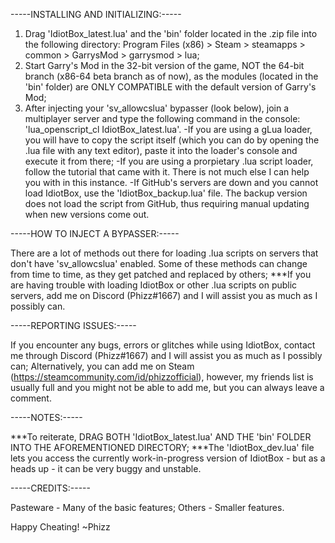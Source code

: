 -----INSTALLING AND INITIALIZING:-----

1. Drag 'IdiotBox_latest.lua' and the 'bin' folder located in the .zip file into the following directory: Program Files (x86) > Steam > steamapps > common > GarrysMod > garrysmod > lua;
2. Start Garry's Mod in the 32-bit version of the game, NOT the 64-bit branch (x86-64 beta branch as of now), as the modules (located in the 'bin' folder) are ONLY COMPATIBLE with the default version of Garry's Mod;
3. After injecting your 'sv_allowcslua' bypasser (look below), join a multiplayer server and type the following command in the console: 'lua_openscript_cl IdiotBox_latest.lua'.
-If you are using a gLua loader, you will have to copy the script itself (which you can do by opening the .lua file with any text editor), paste it into the loader's console and execute it from there;
-If you are using a prorpietary .lua script loader, follow the tutorial that came with it. There is not much else I can help you with in this instance.
-If GitHub's servers are down and you cannot load IdiotBox, use the 'IdiotBox_backup.lua' file. The backup version does not load the script from GitHub, thus requiring manual updating when new versions come out.

-----HOW TO INJECT A BYPASSER:-----

There are a lot of methods out there for loading .lua scripts on servers that don't have 'sv_allowcslua' enabled. Some of these methods can change from time to time, as they get patched and replaced by others;
***If you are having trouble with loading IdiotBox or other .lua scripts on public servers, add me on Discord (Phizz#1667) and I will assist you as much as I possibly can.

-----REPORTING ISSUES:-----

If you encounter any bugs, errors or glitches while using IdiotBox, contact me through Discord (Phizz#1667) and I will assist you as much as I possibly can;
Alternatively, you can add me on Steam (https://steamcommunity.com/id/phizzofficial), however, my friends list is usually full and you might not be able to add me, but you can always leave a comment.

-----NOTES:-----

***To reiterate, DRAG BOTH 'IdiotBox_latest.lua' AND THE 'bin' FOLDER INTO THE AFOREMENTIONED DIRECTORY;
***The 'IdiotBox_dev.lua' file lets you access the currently work-in-progress version of IdiotBox - but as a heads up - it can be very buggy and unstable.

-----CREDITS:-----

Pasteware - Many of the basic features;
Others - Smaller features.

Happy Cheating!
   ~Phizz
